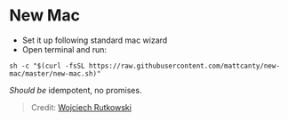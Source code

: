 # New Mac

- Set it up following standard mac wizard
- Open terminal and run:

```
sh -c "$(curl -fsSL https://raw.githubusercontent.com/mattcanty/new-mac/master/new-mac.sh)"
```

_Should be_ idempotent, no promises.

> Credit: [Wojciech Rutkowski](https://github.com/wrutkowski/new-mac)

